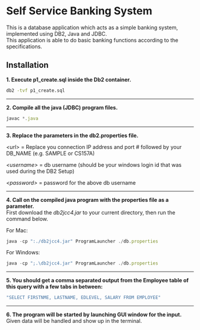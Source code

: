 # Self Service Banking System
This is a database application which acts as a simple banking system, implemented using DB2, Java and JDBC.\
This application is able to do basic banking functions according to the specifications.


## Installation

__1. Execute p1_create.sql inside the Db2 container.__

```bash
db2 -tvf p1_create.sql 
```
---------------

__2. Compile all the java (JDBC) program files.__

```javascript
javac *.java
```
---------------

__3. Replace the parameters in the db2.properties file.__

_\<url\>_ = Replace you connection IP address and port # followed by your DB_NAME (e.g. SAMPLE or CS157A)

_\<username\>_ = db username (should be your windows login id that was used during the DB2 Setup)

_\<password\>_ = password for the above db username

---------------

__4. Call on the compiled java program with the properties file as a parameter.__\
First download the _db2jcc4.jar_ to your current directory, then run the command below.

For Mac: 
```javascript
java -cp ":./db2jcc4.jar" ProgramLauncher ./db.properties
```

For Windows: 
```javascript
java -cp ";.\db2jcc4.jar" ProgramLauncher ./db.properties
```

---------------

__5. You should get a comma separated output from the Employee table of this query with a few tabs in between:__

```javascript
"SELECT FIRSTNME, LASTNAME, EDLEVEL, SALARY FROM EMPLOYEE"
```
---------------

__6. The program will be started by launching GUI window for the input.__\
Given data will be handled and show up in the terminal.


